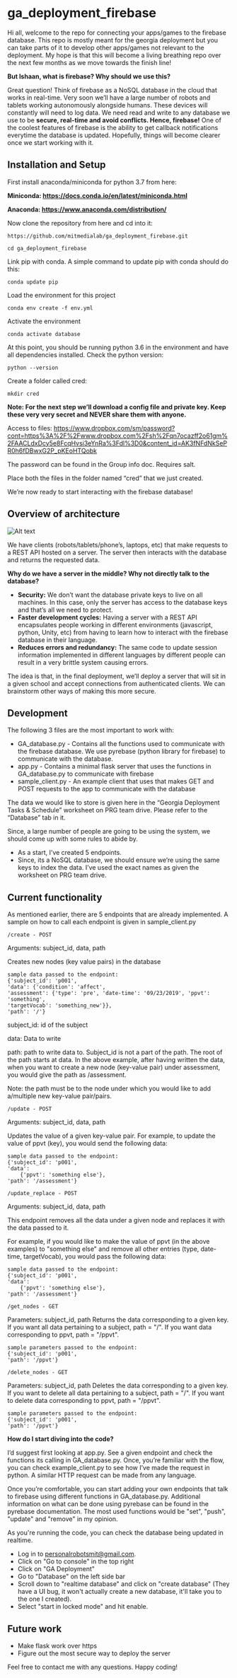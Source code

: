 # ga_deployment_firebase


Hi all, welcome to the repo for connecting your apps/games to the firebase database. This repo is mostly meant for the georgia deployment but you can take parts of it to develop other apps/games not relevant to the deployment. My hope is that this will become a living breathing repo over the next few months as we move towards the finish line!

**But Ishaan, what is firebase? Why should we use this?**

Great question! Think of firebase as a NoSQL database in the cloud that works in real-time. Very soon we’ll have a large number of robots and tablets working autonomously alongside humans. These devices will constantly will need to log data. We need read and write to any database we use to be **secure, real-time and avoid conflicts. Hence, firebase!** One of the coolest features of firebase is the ability to get callback notifications everytime the database is updated. Hopefully, things will become clearer once we start working with it.

## Installation and Setup

First install anaconda/miniconda for python 3.7 from here:

**Miniconda: https://docs.conda.io/en/latest/miniconda.html**

**Anaconda: https://www.anaconda.com/distribution/**

Now clone the repository from here and cd into it:

```
https://github.com/mitmedialab/ga_deployment_firebase.git
```

```
cd ga_deployment_firebase
```

Link pip with conda. A simple command to update pip with conda should do this:

```
conda update pip
```

Load the environment for this project

```
conda env create -f env.yml
```

Activate the environment

```
conda activate database
```

At this point, you should be running python 3.6 in the environment and have all dependencies installed. Check the python version:

```
python --version
```

Create a folder called cred:

```
mkdir cred
```

**Note: For the next step we’ll download a config file and private key. Keep these very very secret and NEVER share them with anyone.**

Access to files: https://www.dropbox.com/sm/password?cont=https%3A%2F%2Fwww.dropbox.com%2Fsh%2Fqn7ocazff2o61gm%2FAACLdxDcy5e8FcqHvsi3eYnRa%3Fdl%3D0&content_id=AK3fNFdNkSePR0h6fDBwxG2P_pKEoHTQobk

The password can be found in the Group info doc. Requires salt.

Place both the files in the folder named “cred” that we just created.

We’re now ready to start interacting with the firebase database!

## Overview of architecture

![Alt text](images/architecture.png?raw=true "Title")

We have clients (robots/tablets/phone’s, laptops, etc) that make requests to a REST API hosted on a server. The server then interacts with the database and returns the requested data. 

**Why do we have a server in the middle? Why not directly talk to the database?**

* **Security:** We don’t want the database private keys to live on all machines. In this case, only the server has access to the database keys and that’s all we need to protect.
* **Faster development cycles:** Having a server with a REST API encapsulates people working in different environments (javascript, python, Unity, etc) from having to learn how to interact with the firebase database in their language. 
* **Reduces errors and redundancy:** The same code to update session information implemented in different languages by different people can result in a very brittle system causing errors.


The idea is that, in the final deployment, we’ll deploy a server that will sit in a given school and accept connections from authenticated clients. We can brainstorm other ways of making this more secure. 

## Development

The following 3 files are the most important to work with:

* GA_database.py - Contains all the functions used to communicate with the firebase database. We use pyrebase (python library for firebase) to communicate with the database. 
* app.py - Contains a minimal flask server that uses the functions in GA_database.py to communicate with firebase
* sample_client.py - An example client that uses that makes GET and POST requests to the app to communicate with the database

The data we would like to store is given here in the “Georgia Deployment Tasks & Schedule” worksheet on PRG team drive. Please refer to the “Database” tab in it. 

Since, a large number of people are going to be using the system, we should come up with some rules to abide by. 

* As a start, I’ve created 5 endpoints. 
* Since, its a NoSQL database, we should ensure we’re using the same keys to index the data. I’ve used the exact names as given the worksheet on PRG team drive. 


## Current functionality

As mentioned earlier, there are 5 endpoints that are already implemented. A sample on how to call each endpoint is given in sample_client.py

```
/create - POST
```
Arguments: subject_id, data, path

Creates new nodes (key value pairs) in the database

```
sample data passed to the endpoint:
{'subject_id': 'p001', 
'data': {'condition': 'affect', 
'assessment': {'type': 'pre', 'date-time': '09/23/2019', 'ppvt': 'something', 
'targetVocab': 'something_new'}}, 
'path': '/'}
```




subject_id: id of the subject

data: Data to write

path: path to write data to. Subject_id is not a part of the path. The root of the path starts at data. In the above example, after having written the data, when you want to create a new node (key-value pair) under assessment, you would give the path as /assessment. 

Note: the path must be to the node under which you would like to add a/multiple new key-value pair/pairs.

```
/update - POST
```
Arguments: subject_id, data, path

Updates the value of a given key-value pair. For example, to update the value of ppvt (key), you would send the following data:

```
sample data passed to the endpoint:
{'subject_id': 'p001', 
'data': 
	{'ppvt': 'something else'}, 
'path': '/assessment'}

```


```
/update_replace - POST
```
Arguments: subject_id, data, path

This endpoint removes all the data under a given node and replaces it with the data passed to it. 

For example, if you would like to make the value of ppvt (in the above examples) to "something else" and remove all other entries (type, date-time, targetVocab), you would pass the following data:

```
sample data passed to the endpoint:
{'subject_id': 'p001', 
'data': 
	{'ppvt': 'something else'}, 
'path': '/assessment'}

```

```
/get_nodes - GET
```
Parameters: subject_id, path
Returns the data corresponding to a given key. If you want all data pertaining to a subject, path = "/". If you want data corresponding to ppvt, path = "/ppvt". 

```
sample parameters passed to the endpoint:
{'subject_id': 'p001',  
'path': '/ppvt'}

```

```
/delete_nodes - GET
```

Parameters: subject_id, path
Deletes the data corresponding to a given key. If you want to delete all data pertaining to a subject, path = "/". If you want to delete data corresponding to ppvt, path = "/ppvt".

```
sample parameters passed to the endpoint:
{'subject_id': 'p001',  
'path': '/ppvt'}

```



**How do I start diving into the code?**

I’d suggest first looking at app.py. See a given endpoint and check the functions its calling in GA_database.py. Once, you’re familiar with the flow, you can check example_client.py to see how I’ve made the request in python. A similar HTTP request can be made from any language.

Once you’re comfortable, you can start adding your own endpoints that talk to firebase using different functions in GA_database.py. Additional information on what can be done using pyrebase can be found in the pyrebase documentation. The most used functions would be "set", "push", "update" and "remove" in my opinion.

As you're running the code, you can check the database being updated in realtime. 

* Log in to personalrobotsmit@gmail.com. 
* Click on "Go to console" in the top right
* Click on "GA Deployment"
* Go to "Database" on the left side bar
* Scroll down to "realtime database" and click on "create database" (They have a UI bug, it won't actually create a new database, it'll take you to the one I created). 
* Select "start in locked mode" and hit enable. 

## Future work

* Make flask work over https
* Figure out the most secure way to deploy the server


Feel free to contact me with any questions. Happy coding!


